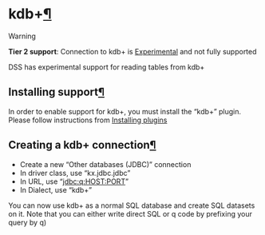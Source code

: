 kdb\+[¶](#kdb "Permalink to this heading")
==========================================



Warning


**Tier 2 support**: Connection to kdb\+ is [Experimental](../troubleshooting/support-tiers.html) and not fully supported



DSS has experimental support for reading tables from kdb\+



Installing support[¶](#installing-support "Permalink to this heading")
----------------------------------------------------------------------


In order to enable support for kdb\+, you must install the “kdb\+” plugin. Please follow instructions from [Installing plugins](../plugins/installing.html)




Creating a kdb\+ connection[¶](#creating-a-kdb-connection "Permalink to this heading")
--------------------------------------------------------------------------------------


* Create a new “Other databases (JDBC)” connection
* In driver class, use “kx.jdbc.jdbc”
* In URL, use “<jdbc:q:HOST:PORT>”
* In Dialect, use “kdb\+”


You can now use kdb\+ as a normal SQL database and create SQL datasets on it. Note that you can either write direct SQL or q code by prefixing your query by q)